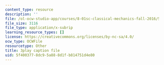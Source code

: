 ```yaml
---
content_type: resource
description: ''
file: /ol-ocw-studio-app/courses/8-01sc-classical-mechanics-fall-2016/5f4003778dc95a888d1fb814751d4e80_oILq3xz_XtU.vtt
file_size: 3116
file_type: application/x-subrip
learning_resource_types: []
license: https://creativecommons.org/licenses/by-nc-sa/4.0/
ocw_type: OCWFile
resourcetype: Other
title: 3play caption file
uid: 5f400377-8dc9-5a88-8d1f-b814751d4e80
---
```

